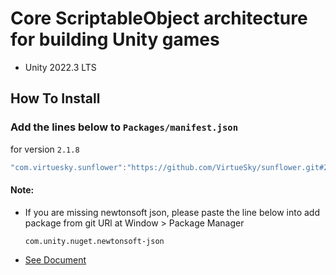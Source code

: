 # Core ScriptableObject architecture for building Unity games
- Unity 2022.3 LTS
## How To Install

### Add the lines below to `Packages/manifest.json`

for version `2.1.8`
```csharp
"com.virtuesky.sunflower":"https://github.com/VirtueSky/sunflower.git#2.1.8",
```

#### Note:
- If you are missing newtonsoft json, please paste the line below into add package from git URl at Window > Package Manager
  ```
  com.unity.nuget.newtonsoft-json
  ```

- [See Document](https://github.com/VirtueSky/sunflower/wiki)
